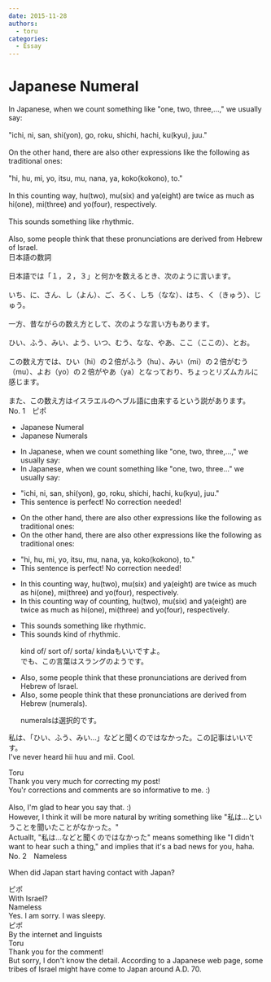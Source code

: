 ```yaml
---
date: 2015-11-28
authors:
  - toru
categories:
  - Essay
---
```


<h1 id="subject_show">Japanese Numeral</h1>
<div class="date" hidden>Nov 28, 2015 10:34</div>
<div id="post"><div id="body_show_ori">
In Japanese, when we count something like "one, two, three,...," we usually say:<br/><br/>"ichi, ni, san, shi(yon), go, roku, shichi, hachi, ku(kyu), juu."<br/><br/>On the other hand, there are also other expressions like the following as traditional ones:<br/><br/>"hi, hu, mi, yo, itsu, mu, nana, ya, koko(kokono), to."<br/><br/>In this counting way, hu(two), mu(six) and ya(eight) are twice as much as hi(one), mi(three) and yo(four), respectively.<br/><br/>This sounds something like rhythmic.<br/><br/>Also, some people think that these pronunciations are derived from Hebrew of Israel.
</div></div>

<!-- more -->

<div id="post_ja"><div id="body_show_mo">
日本語の数詞<br/><br/>日本語では「１，２，３」と何かを数えるとき、次のように言います。<br/><br/>いち、に、さん、し（よん）、ご、ろく、しち（なな）、はち、く（きゅう）、じゅう。<br/><br/>一方、昔ながらの数え方として、次のような言い方もあります。<br/><br/>ひい、ふう、みい、よう、いつ、むう、なな、やあ、ここ（ここの）、とお。<br/><br/>この数え方では、ひい（hi）の２倍がふう（hu）、みい（mi）の２倍がむう（mu）、よお（yo）の２倍がやあ（ya）となっており、ちょっとリズムカルに感じます。<br/><br/>また、この数え方はイスラエルのヘブル語に由来するという説があります。
</div></div>
<div id="block"><div class="first_name"> No. 1　<span class="just_name">ピポ</span></div><div id="block2">
<ul class="correction_field">
<li class="incorrect">Japanese Numeral</li>
<li class="corrected correct">
Japanese Numeral<span class="f_blue">s</span>
</li>
</ul>
<ul class="correction_field">
<li class="incorrect">In Japanese, when we count something like "one, two, three,...," we usually say:</li>
<li class="corrected correct">
In Japanese, when we count something like "one, two, three..." we usually say:
</li>
</ul>
<ul class="correction_field">
<li class="incorrect">"ichi, ni, san, shi(yon), go, roku, shichi, hachi, ku(kyu), juu."</li>
<li class="corrected perfect">This sentence is perfect! No correction needed!</li>
</ul>
<ul class="correction_field">
<li class="incorrect">On the other hand, there are also other expressions like the following as traditional ones:</li>
<li class="corrected correct">
On the other hand, there are also other expressions like the following <span class="sline">as</span> traditional ones:
</li>
</ul>
<ul class="correction_field">
<li class="incorrect">"hi, hu, mi, yo, itsu, mu, nana, ya, koko(kokono), to."</li>
<li class="corrected perfect">This sentence is perfect! No correction needed!</li>
</ul>
<ul class="correction_field">
<li class="incorrect">In this counting way, hu(two), mu(six) and ya(eight) are twice as much as hi(one), mi(three) and yo(four), respectively.</li>
<li class="corrected correct">
In this <span class="sline"><span class="f_red">counting</span></span> way <span class="f_blue">of counting</span>, hu(two), mu(six) and ya(eight) are twice as much as hi(one), mi(three) and yo(four), respectively.
</li>
</ul>
<ul class="correction_field">
<li class="incorrect">This sounds something like rhythmic.</li>
<li class="corrected correct">
This sounds <span class="f_blue">kind of</span> rhythmic.
<p class="correction_comment">kind of/ sort of/ sorta/ kindaもいいですよ。<br/>でも、この言葉はスラングのようです。</p>
</li>
</ul>
<ul class="correction_field">
<li class="incorrect">Also, some people think that these pronunciations are derived from Hebrew of Israel.</li>
<li class="corrected correct">
Also, some people think that these pronunciations are derived from Hebrew (numerals).
<p class="correction_comment">numeralsは選択的です。</p>
</li>
</ul>
<p class="comment_small">
 私は、「ひい、ふう、みい…」などと聞くのではなかった。この記事はいいです。
 <br/>
 I've never heard hii huu and mii. Cool.
</p>

</div><div class="name"><span class="just_name">Toru</span><br>
Thank you very much for correcting my post!<br/>You'r corrections and comments are so informative to me. :)<br/><br/>Also, I'm glad to hear you say that. :) <br/>However, I think it will be more natural by writing something like "私は...ということを聞いたことがなかった。"<br/>Actuallt, "私は...などと聞くのではなかった" means something like "I didn't want to hear such a thing," and implies that it's a bad news for you, haha.
</div>
</div>
<div id="block"><div class="first_name"> No. 2　<span class="just_name">Nameless</span></div><div id="block2">
<p class="comment_small">
 When did Japan start having contact with Japan?
</p>

</div><div class="name"><span class="just_name">ピポ</span><br>
With Israel?
</div>
<div class="name"><span class="just_name">Nameless</span><br>
Yes. I am sorry. I was sleepy.
</div>
<div class="name"><span class="just_name">ピポ</span><br>
By the internet and linguists
</div>
<div class="name"><span class="just_name">Toru</span><br>
Thank you for the comment!<br/>But sorry, I don't know the detail. According to a Japanese web page, some tribes of Israel might have come to Japan around A.D. 70.
</div>
</div>
